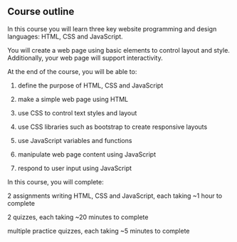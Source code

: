 ## Course outline
In this course you will learn three key website programming and design languages: HTML, CSS and JavaScript.

You will create a web page using basic elements to control layout and style. Additionally, your web page will support interactivity.

At the end of the course, you will be able to:

1. define the purpose of HTML, CSS and JavaScript

2. make a simple web page using HTML

3. use CSS to control text styles and layout

4. use CSS libraries such as bootstrap to create responsive layouts

5. use JavaScript variables and functions

6. manipulate web page content using JavaScript

7. respond to user input using JavaScript

In this course, you will complete:

2 assignments writing HTML, CSS and JavaScript, each taking ~1 hour to complete

2 quizzes, each taking ~20 minutes to complete

multiple practice quizzes, each taking ~5 minutes to complete